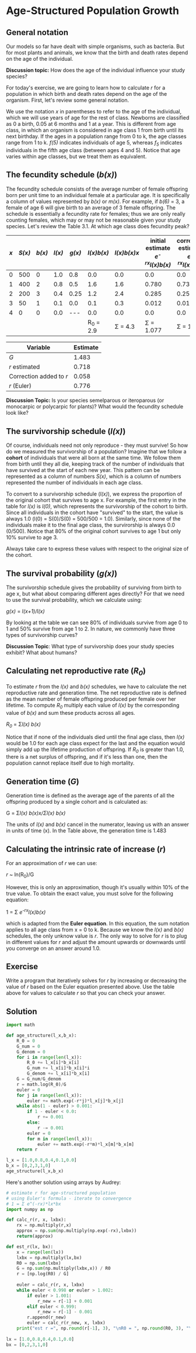 # Age-Structured Population Growth

## General notation

Our models so far have dealt with simple organisms, such as bacteria. But for most plants and animals, we know that the birth and death rates depend on the age of the individual.

**Discussion topic:** How does the age of the individual influence your study species?

For today's exercise, we are going to learn how to calculate *r* for a population in which birth and death rates depend on the age of the organism. First, let's review some general notation.

We use the notation *x* in parentheses to refer to the age of the individual, which we will use years of age for the rest of class. Newborns are classified as 0 a birth, 0.05 at 6 months and 1 at a year. This is different from age class, in which an organism is considered in age class 1 from birth until its next birthday. If the ages in a population range from 0 to k, the age classes range from 1 to k. *f(5)* indicates individuals of age 5, whereas *f<sub>5</sub>* indicates individuals in the fifth age class (between ages 4 and 5). Notice that age varies within age classes, but we treat them as equivalent.

## The fecundity schedule (*b(x)*)
The fecundity schedule consists of the average number of female offspring born per unit time to an individual female at a particular age. It is specifically a column of values represented by *b(x)* or *m(x)*. For example, if *b(6)* = 3, a female of age 6 will give birth to an average of 3 female offspring. The schedule is essentially a fecundity rate for females; thus we are only really counting females, which may or may not be reasonable given your study species. Let's review the Table 3.1. At which age class does fecundity peak?

*x* | *S(x)* | *b(x)* | *l(x)* | *g(x)* | *l(x)b(x)* | *l(x)b(x)x* | initial estimate *e<sup>-rx</sup>l(x)b(x)* | corrected estimate *e<sup>-rx</sup>l(x)b(x)*
------------ | ------------- | ------------ | ------------- | ------------ | ------------- | ------------ | ------------- | -------------
0 | 500 | 0 | 1.0 | 0.8 | 0.0 | 0.0 | 0.0 | 0.0
1 | 400 | 2 | 0.8 | 0.5 | 1.6 | 1.6 | 0.780 | 0.736
2 | 200 | 3 | 0.4 | 0.25 | 1.2 | 2.4 | 0.285 | 0.254
3 | 50 | 1 | 0.1 | 0.0 | 0.1 | 0.3 | 0.012 | 0.010
4 | 0 | 0 | 0.0 | --- | 0.0 | 0.0 | 0.0 | 0.0
 |  |  |  | |  | R<sub>0</sub> = 2.9 | Σ = 4.3 | Σ = 1.077 | Σ = 1.000


Variable | Estimate
------------ | -------------
*G* | 1.483
*r* estimated | 0.718
Correction added to *r* | 0.058
*r* (Euler) | 0.776

**Discussion Topic:** Is your species semelparous or iteroparous (or monocarpic or polycarpic for plants)? What would the fecundity schedule look like?

## The survivorship schedule (*l(x)*)
Of course, individuals need not only reproduce - they must survive! So how do we measured the survivorship of a population? Imagine that we follow a **cohort** of individuals that were all born at the same time. We follow them from birth until they all die, keeping track of the number of individuals that have survived at the start of each new year. This pattern can be represented as a column of numbers *S(x)*, which is a column of numbers represented the number of individuals in each age class.

To convert to a survivorship schedule (*l(x)*), we express the proportion of the original cohort that survives to age x. For example, the first entry in the table for *l(x)* is *l(0)*, which represents the survivorship of the cohort to birth. Since all individuals in the cohort have "survived" to the start, the value is always 1.0 (l(0) = S(0)/S(0) = 500/500 = 1.0). Similarly, since none of the individuals make it to the final age class, the survirorship is always 0.0 (0/500). Notice that 80% of the original cohort survives to age 1 but only 10% survive to age 3. 

Always take care to express these values with respect to the original size of the cohort.

## The survival probability (*g(x)*)
The survivorship schedule gives the probability of surviving from birth to age x, but what about comparing different ages directly? For that we need to use the survival probability, which we calculate using:

*g(x)* = *l(x+1)/l(x)*

By looking at the table we can see 80% of individuals survive from age 0 to 1 and 50% survive from age 1 to 2. In nature, we commonly have three types of survivorship curves?

**Discussion Topic**: What type of survivorship does your study species exhibit? What about humans?

## Calculating net reproductive rate (*R<sub>0</sub>*)
To estimate *r* from the *l(x)* and *b(x)* schedules, we have to calculate the net reproductive rate and generation time. The net reproductive rate is defined as the mean number of female offspring produced per female over her lifetime. To compute *R<sub>0</sub>* multiply each value of *l(x)* by the corresponding value of *b(x)* and sum these products across all ages.

*R<sub>0</sub>* = Σ*l(x)* *b(x)*

Notice that if none of the individuals died until the final age class, then *l(x)* would be 1.0 for each age class expect for the last and the equation would simply add up the lifetime production of offspring. If *R<sub>0</sub>* is greater than 1.0, there is a net surplus of offspring, and if it's less than one, then the population cannot replace itself due to high mortality.

## Generation time (*G*)
Generation time is defined as the average age of the parents of all the offspring produced by a single cohort and is calculated as:

G = Σ*l(x)* *b(x)*x/Σ*l(x)* *b(x)*

The units of *l(x)* and *b(x)* cancel in the numerator, leaving us with an answer in units of time (x). In the Table above, the generation time is 1.483

## Calculating the intrinsic rate of increase (*r*)

For an approximation of *r* we can use:

*r* ~ ln(R<sub>0</sub>)/G

However, this is only an approximation, though it's usually within 10% of the true value. To obtain the exact value, you must solve for the following equation:

1 = Σ *e<sup>-rx</sup>l(x)b(x)*

which is adapted from the **Euler equation**. In this equation, the sum notation applies to all age class from x = 0 to k. Because we know the *l(x)* and *b(x)* schedules, the only unknow value is *r*. The only way to solve for *r* is to plug in different values for *r* and adjust the amount upwards or downwards until you converge on an answer around 1.0. 

## Exercise
Write a program that iteratively solves for *r* by increasing or decreasing the value of *r* based on the Euler equation presented above. Use the table above for values to calculate *r* so that you can check your answer.

## Solution
```python
import math

def age_structure(l_x,b_x):
    R_0 = 0
    G_num = 0
    G_denom = 0
    for i in range(len(l_x)):
        R_0 += l_x[i]*b_x[i]
        G_num += l_x[i]*b_x[i]*i
        G_denom += l_x[i]*b_x[i]
    G = G_num/G_denom
    r = math.log(R_0)/G
    euler = 0
    for j in range(len(l_x)):
        euler += math.exp(-r*j)*l_x[j]*b_x[j]
    while abs(1 - euler) > 0.001:
        if 1 - euler < 0.0:
            r += 0.001
        else:
            r -= 0.001
        euler = 0
        for m in range(len(l_x)):
            euler += math.exp(-r*m)*l_x[m]*b_x[m]
    return r

l_x = [1.0,0.8,0.4,0.1,0.0]
b_x = [0,2,3,1,0]
age_structure(l_x,b_x)
```
Here's another solution using arrays by Audrey:
```python
# estimate r for age-structured population
# using Euler's formula - iterate to convergence
# 1 = Σ e^(-rx)*lx*bx
import numpy as np

def calc_r(r, x, lxbx):
    rx = np.multiply(r,x)
    approx = np.sum(np.multiply(np.exp(-rx),lxbx))
    return(approx)

def est_r(lx, bx):
    x = range(len(lx))
    lxbx = np.multiply(lx,bx)
    R0 = np.sum(lxbx)
    G = np.sum(np.multiply(lxbx,x)) / R0
    r = [np.log(R0) / G]
   
    euler = calc_r(r, x, lxbx)
    while euler < 0.998 or euler > 1.002:
        if euler > 1.001:
            r_new = r[-1] + 0.001
        elif euler < 0.999:
            r_new = r[-1] - 0.001
        r.append(r_new)
        euler = calc_r(r_new, x, lxbx)
    print("est r =", np.round(r[-1], 3), "\nR0 = ", np.round(R0, 3), "\nG = ", np.round(G,3), "\nconvergence value: ", euler)
 
lx = [1.0,0.8,0.4,0.1,0.0]
bx = [0,2,3,1,0]
```
